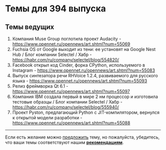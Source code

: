 # Темы для 394 выпуска

## Темы ведущих

1. Компания Muse Group поглотила проект Audacity - https://www.opennet.ru/opennews/art.shtml?num=55069
1. Fuchsia OS от Google выходит из тени: ее установят на Google Nest Hub / Блог компании Selectel / Хабр - https://habr.com/ru/company/selectel/blog/554820/
1. Facebook открыл код Cinder, форка CPython, используемого в Instagram - https://www.opennet.ru/opennews/art.shtml?num=55083
1. Выпуск синтезатора речи RHVoice 1.2.4, развиваемого для русского языка - https://www.opennet.ru/opennews/art.shtml?num=55093
1. Релиз фреймворка Qt 6.1 - https://www.opennet.ru/opennews/art.shtml?num=55097
1. Компания IBM создала первый в мире 2 нм процессор и изготовила тестовые образцы / Блог компании Selectel / Хабр - https://habr.com/ru/company/selectel/blog/555940/
1. Проект Pyston, предлагающий Python с JIT-компилятором, вернулся к открытой модели разработки - https://www.opennet.ru/opennews/art.shtml?num=55088
---

Если есть желание можно [предложить](themes_from_listeners.md) тему, но пожалуйста, убедитесь, что ваши темы соответствуют нашим **[рекомендациям](Recommendations_for_the_proposed_topics.md)**.

